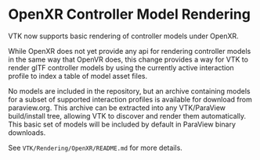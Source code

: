 # OpenXR Controller Model Rendering

VTK now supports basic rendering of controller models under OpenXR.

While OpenXR does not yet provide any api for rendering controller models
in the same way that OpenVR does, this change provides a way for VTK to
render glTF controller models by using the currently active interaction
profile to index a table of model asset files.

No models are included in the repository, but an archive containing models
for a subset of supported interaction profiles is available for download
from paraview.org.  This archive can be extracted into any VTK/ParaView
build/install tree, allowing VTK to discover and render them automatically.
This basic set of models will be included by default in ParaView binary
downloads.

See `VTK/Rendering/OpenXR/README.md` for more details.
